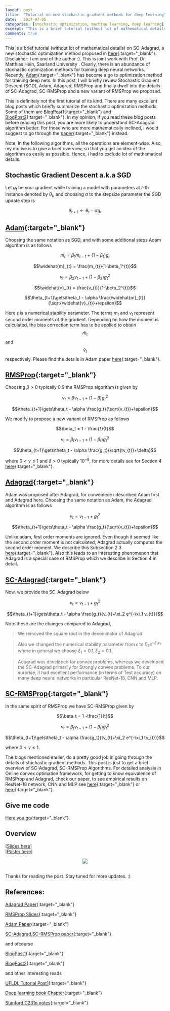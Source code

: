```yaml
---
layout: post
title:  "Tutorial on new stochastic gradient methods for deep learning"
date:   2017-07-05 
categories: [stochastic optimization, machine learning, deep learning]
excerpt: "This is a brief tutorial (without lot of mathematical details) on SC-Adagrad, a new stochastic optimization method proposed in ICML paper <a href='http://www.ml.uni-saarland.de/Publications/MukHei-VariantsRMSPropAdagradLogRegret.pdf' target='_blank' ><b>here</b></a> . Disclaimer: I am one of the author :). This is joint work with Prof. Dr. Matthias Hein, Saarland University. Clearly, there is an abundance of stochastic optimization methods for training deep neural networks. Recently, Adam has become a go to optimization method for training deep nets. In this post, I will briefly review Stochastic Gradient Descent (SGD), Adam, Adagrad, RMSProp and finally dwell into the details of SC-Adagrad, SC-RMSProp and a new variant of RMSProp we proposed."
comments: true
---
```

This is a brief tutorial (without lot of mathematical details) on SC-Adagrad, a new stochastic optimization method proposed in [here](http://www.ml.uni-saarland.de/Publications/MukHei-VariantsRMSPropAdagradLogRegret.pdf){:target="_blank"}. Disclaimer: I am one of the author :). This is joint work with Prof. Dr. Matthias Hein, Saarland University . Clearly, there is an abundance of stochastic optimization methods for training deep neural networks. Recently, [Adam](https://arxiv.org/pdf/1412.6980.pdf){:target="_blank"} has become a go to optimization method for training deep nets. In this post, I will briefly review Stochastic Gradient Descent (SGD), Adam, Adagrad, RMSProp and finally dwell into the details of SC-Adagrad, SC-RMSProp and a new variant of RMSProp we proposed.

This is definitely not the first tutorial of its kind. There are many excellent blog posts which briefly summarize the stochastic optimization methods. Some of them are [BlogPost1](http://sebastianruder.com/optimizing-gradient-descent/){:target="_blank"} and [BlogPost2](http://colinraffel.com/wiki/stochastic_optimization_techniques){:target="_blank"}. In my opinion, if you read these blog posts before reading this post, you are more likely to understand SC-Adagrad algorithm better. For those who are more mathematically inclined, i would suggest to go through the [paper](http://www.ml.uni-saarland.de/Publications/MukHei-VariantsRMSPropAdagradLogRegret.pdf){:target="_blank"} instead.

Note: In the following algorithms, all the operations are element-wise. Also, my motive is to give a brief overview, so that you get an idea of the algorithm as easily as possible. Hence, i had to exclude lot of mathematical details.

## Stochastic Gradient Descent a.k.a SGD 

Let $g_t$  be your gradient while training a model with parameters at $t$-th instance denoted by $\theta_t$, and choosing $\alpha$ to the stepsize parameter the SGD update step is

$$\theta_{t+1}\gets\theta_t - \alpha g_t$$

## [Adam](https://arxiv.org/pdf/1412.6980.pdf){:target="_blank"}   

Choosing the same notation as SGD, and with some additional steps Adam algorithm is as follows

$$m_{t} = \beta_1 m_{t-1} + (1-\beta_1)g_{t}$$

$$\widehat{m}_{t} = \frac{m_{t}}{1-\beta_1^{t}}$$

$$v_{t} = \beta_2 v_{t-1} + (1-\beta_2)g_{t}^2$$

$$\widehat{v}_{t} = \frac{v_{t}}{1-\beta_2^{t}}$$

$$\theta_{t+1}\gets\theta_t - \alpha \frac{\widehat{m}_{t}}{\sqrt{\widehat{v}_{t}}+\epsilon}$$

Here $\epsilon$ is a numerical stability parameter. The terms $m_{t}$ and $v_{t}$ represent second order moments of the gradient. Depending on how the moment is calculated, the bias correction term has to be applied to obtain $$\widehat{m}_{t}$$ and $$\widehat{v}_{t}$$ respectively. Please find the details in Adam paper [here](https://arxiv.org/pdf/1412.6980.pdf){:target="_blank"}.

## [RMSProp](http://www.cs.toronto.edu/~tijmen/csc321/slides/lecture_slides_lec6.pdf){:target="_blank"}

Choosing $\beta > 0$ typically $0.9$ the RMSProp algorithm is given by

$$v_{t} = \beta v_{t-1} + (1-\beta) g_{t}^2$$

$$\theta_{t+1}\gets\theta_t - \alpha \frac{g_t}{\sqrt{v_{t}}+\epsilon}$$

We modify to propose a new variant of RMSProp as follows

$$\beta_t = 1 - \frac{1}{t}$$

$$v_{t} = \beta_t v_{t-1} + (1-\beta_t) g_{t}^2$$

$$\theta_{t+1}\gets\theta_t - \alpha \frac{g_t}{\sqrt{tv_{t}}+\delta}$$

where $0<\gamma \leq 1$ and $\delta > 0$ typically $10^{-8}$, for more details see for Section 4  [here](http://www.ml.uni-saarland.de/Publications/MukHei-VariantsRMSPropAdagradLogRegret.pdf){:target="_blank"}.

## [Adagrad](http://www.magicbroom.info/Papers/DuchiHaSi10.pdf){:target="_blank"}

Adam was proposed after Adagrad, for conveniece i described Adam first and Adagrad here. Choosing the same notation as Adam, the Adagrad algorithm is as follows 


$$v_{t} = v_{t-1} + g_{t}^2$$

$$\theta_{t+1}\gets\theta_t - \alpha \frac{g_t}{\sqrt{v_{t}}+\epsilon}$$

Unlike adam, first order moments are ignored. Even though it seemed like the second order moment is not calculated, Adagrad actually computes the second order moment. We describe this Subsection 2.3 [here](http://www.ml.uni-saarland.de/Publications/MukHei-VariantsRMSPropAdagradLogRegret.pdf){:target="_blank"}. Also this leads to an interesting phenomenon that Adagrad is a special case of RMSProp which we describe in Section 4 in detail.

## [SC-Adagrad](http://www.ml.uni-saarland.de/Publications/MukHei-VariantsRMSPropAdagradLogRegret.pdf){:target="_blank"}

Now, we provide the SC-Adagrad below

$$v_{t} = v_{t-1} + g_{t}^2$$

$$\theta_{t+1}\gets\theta_t - \alpha \frac{g_t}{v_{t}+\xi_2 e^{-\xi_1 v_{t}}}$$

Note these are the changes compared to Adagrad, 

> We removed the square root in the denominator of Adagrad

> Also we changed the numerical stability parameter from $\epsilon$ to $\xi_2 e^{-\xi_1 v_{t}}$ where  in general we choose $\xi_1=0.1, \xi_2=0.1$.

> Adagrad was developed for convex problems, whereas we developed the SC-Adagrad primarily for Strongly convex problems. To our surprise, it had excellent performance (in terms of Test accuracy) on many deep neural networks in particular ResNet-18, CNN and MLP.


## [SC-RMSProp](http://www.ml.uni-saarland.de/Publications/MukHei-VariantsRMSPropAdagradLogRegret.pdf){:target="_blank"}
In the same spirit of RMSProp we have SC-RMSProp given by

$$\beta_t = 1 -\frac{1}{t}$$

$$v_{t} = \beta_t v_{t-1} + (1-\beta_t) g_{t}^2$$

$$\theta_{t+1}\gets\theta_t - \alpha \frac{g_t}{tv_{t}+\xi_2 e^{-\xi_1 tv_{t}}}$$

where $0<\gamma \leq 1$. 

The blogs mentioned earlier, do a pretty good job in going through the details of stochastic gradient methods. This post is just to get a brief overview of SC-Adagrad, SC-RMSProp Algorithms. For detailed analysis in Online convex optimation framework, for getting to know equivalence of RMSProp and Adagrad, check our paper, to see empirical results on ResNet-18 network, CNN and MLP see [here](http://www.ml.uni-saarland.de/Publications/MukHei-VariantsRMSPropAdagradLogRegret.pdf){:target="_blank"} or [here](http://www.ml.uni-saarland.de/Publications/MukHei-VariantsRMSPropAdagradLogRegretLongVersion.pdf){:target="_blank"}.


## Give me code
[Here you go](https://github.com/mmahesh/variants_of_rmsprop_and_adagrad){:target="_blank"}.

## Overview 

<a href='/icml_slides.pdf' target='_blank'>[Slides here]</a>
<br>
<a href='/main.pdf' target='_blank'>[Poster here]</a>
<br>
<div align="center">
  <a href='https://raw.githubusercontent.com/mmahesh/variants_of_rmsprop_and_adagrad/master/poster_image.jpg' target='_blank'><img src="https://raw.githubusercontent.com/mmahesh/variants_of_rmsprop_and_adagrad/master/poster_image.jpg" target='_blank'></a><br><br>
</div>


Thanks for reading the post. Stay tuned for more updates. :)

## References:

[Adagrad Paper](http://www.magicbroom.info/Papers/DuchiHaSi10.pdf){:target="_blank"}

[RMSProp Slides](http://www.cs.toronto.edu/~tijmen/csc321/slides/lecture_slides_lec6.pdf){:target="_blank"}

[Adam Paper](https://arxiv.org/pdf/1412.6980.pdf){:target="_blank"}

[SC-Adagrad,SC-RMSProp paper](http://www.ml.uni-saarland.de/Publications/MukHei-VariantsRMSPropAdagradLogRegret.pdf){:target="_blank"}

and ofcourse

[BlogPost1](http://sebastianruder.com/optimizing-gradient-descent/){:target="_blank"}

[BlogPost2](http://colinraffel.com/wiki/stochastic_optimization_techniques){:target="_blank"}

and other interesting reads

[UFLDL Tutorial Post1](http://ufldl.stanford.edu/tutorial/supervised/OptimizationStochasticGradientDescent/){:target="_blank"}

[Deep learning book Chapter](http://www.deeplearningbook.org/contents/optimization.html){:target="_blank"}

[Stanford C231n notes](http://cs231n.github.io/optimization-1/){:target="_blank"}
<!-- TODO: Motivation, more details fill in other algorithms aswell
Give Code aswell maybe github repo
Add resnet, cnn exps -->
